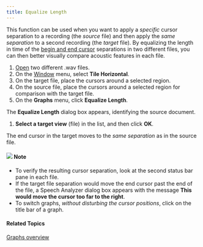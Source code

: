 ```yaml
---
title: Equalize Length
---
```


This function can be used when you want to apply a *specific* cursor separation to a recording (the *source* file) and then apply the *same separation* to a second recording (the *target* file). By equalizing the length in time of the [begin and end cursor](begin-end-cursors) separations in two different files, you can then better visually compare acoustic features in each file.

1. [Open](../file/open) two different .wav files.
1. On the [Window](../window) menu, select **Tile Horizontal**.
1. On the target file, place the cursors around a selected region.
1. On the source file, place the cursors around a selected region for comparison with the target file.
1. On the **Graphs** menu, click **Equalize Length**.

The **Equalize Length** dialog box appears, identifying the source document.

1. **Select a target view** (file) in the list, and then click **OK**.

The end cursor in the target moves to the *same separation* as in the source file.

#### ![](../../../images/001.png) **Note**
- To verify the resulting cursor separation, look at the second status bar pane in each file.
- If the target file separation would move the end cursor past the end of the file, a Speech Analyzer dialog box appears with the message **This would move the cursor too far to the right**.
- To switch graphs, *without disturbing the cursor positions*, click on the title bar of a graph.

#### **Related Topics**
[Graphs overview](overview)
